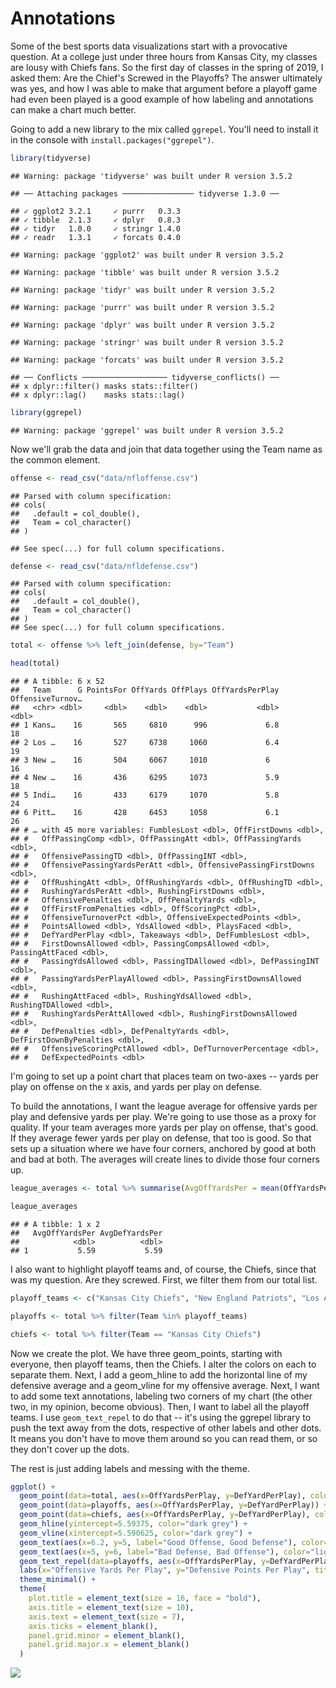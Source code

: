 # Annotations

Some of the best sports data visualizations start with a provocative question. At a college just under three hours from Kansas City, my classes are lousy with Chiefs fans. So the first day of classes in the spring of 2019, I asked them: Are the Chief's Screwed in the Playoffs? The answer ultimately was yes, and how I was able to make that argument before a playoff game had even been played is a good example of how labeling and annotations can make a chart much better. 

Going to add a new library to the mix called `ggrepel`. You'll need to install it in the console with `install.packages("ggrepel")`. 


```r
library(tidyverse)
```

```
## Warning: package 'tidyverse' was built under R version 3.5.2
```

```
## ── Attaching packages ──────────────── tidyverse 1.3.0 ──
```

```
## ✓ ggplot2 3.2.1     ✓ purrr   0.3.3
## ✓ tibble  2.1.3     ✓ dplyr   0.8.3
## ✓ tidyr   1.0.0     ✓ stringr 1.4.0
## ✓ readr   1.3.1     ✓ forcats 0.4.0
```

```
## Warning: package 'ggplot2' was built under R version 3.5.2
```

```
## Warning: package 'tibble' was built under R version 3.5.2
```

```
## Warning: package 'tidyr' was built under R version 3.5.2
```

```
## Warning: package 'purrr' was built under R version 3.5.2
```

```
## Warning: package 'dplyr' was built under R version 3.5.2
```

```
## Warning: package 'stringr' was built under R version 3.5.2
```

```
## Warning: package 'forcats' was built under R version 3.5.2
```

```
## ── Conflicts ─────────────────── tidyverse_conflicts() ──
## x dplyr::filter() masks stats::filter()
## x dplyr::lag()    masks stats::lag()
```

```r
library(ggrepel)
```

```
## Warning: package 'ggrepel' was built under R version 3.5.2
```

Now we'll grab the data and join that data together using the Team name as the common element.


```r
offense <- read_csv("data/nfloffense.csv")
```

```
## Parsed with column specification:
## cols(
##   .default = col_double(),
##   Team = col_character()
## )
```

```
## See spec(...) for full column specifications.
```

```r
defense <- read_csv("data/nfldefense.csv")
```

```
## Parsed with column specification:
## cols(
##   .default = col_double(),
##   Team = col_character()
## )
## See spec(...) for full column specifications.
```

```r
total <- offense %>% left_join(defense, by="Team")

head(total)
```

```
## # A tibble: 6 x 52
##   Team      G PointsFor OffYards OffPlays OffYardsPerPlay OffensiveTurnov…
##   <chr> <dbl>     <dbl>    <dbl>    <dbl>           <dbl>            <dbl>
## 1 Kans…    16       565     6810      996             6.8               18
## 2 Los …    16       527     6738     1060             6.4               19
## 3 New …    16       504     6067     1010             6                 16
## 4 New …    16       436     6295     1073             5.9               18
## 5 Indi…    16       433     6179     1070             5.8               24
## 6 Pitt…    16       428     6453     1058             6.1               26
## # … with 45 more variables: FumblesLost <dbl>, OffFirstDowns <dbl>,
## #   OffPassingComp <dbl>, OffPassingAtt <dbl>, OffPassingYards <dbl>,
## #   OffensivePassingTD <dbl>, OffPassingINT <dbl>,
## #   OffensivePassingYardsPerAtt <dbl>, OffensivePassingFirstDowns <dbl>,
## #   OffRushingAtt <dbl>, OffRushingYards <dbl>, OffRushingTD <dbl>,
## #   RushingYardsPerAtt <dbl>, RushingFirstDowns <dbl>,
## #   OffensivePenalties <dbl>, OffPenaltyYards <dbl>,
## #   OffFirstFromPenalties <dbl>, OffScoringPct <dbl>,
## #   OffensiveTurnoverPct <dbl>, OffensiveExpectedPoints <dbl>,
## #   PointsAllowed <dbl>, YdsAllowed <dbl>, PlaysFaced <dbl>,
## #   DefYardPerPlay <dbl>, Takeaways <dbl>, DefFumblesLost <dbl>,
## #   FirstDownsAllowed <dbl>, PassingCompsAllowed <dbl>, PassingAttFaced <dbl>,
## #   PassingYdsAllowed <dbl>, PassingTDAllowed <dbl>, DefPassingINT <dbl>,
## #   PassingYardsPerPlayAllowed <dbl>, PassingFirstDownsAllowed <dbl>,
## #   RushingAttFaced <dbl>, RushingYdsAllowed <dbl>, RushingTDAllowed <dbl>,
## #   RushingYardsPerAttAllowed <dbl>, RushingFirstDownsAllowed <dbl>,
## #   DefPenalties <dbl>, DefPenaltyYards <dbl>, DefFirstDownByPenalties <dbl>,
## #   OffensiveScoringPctAllowed <dbl>, DefTurnoverPercentage <dbl>,
## #   DefExpectedPoints <dbl>
```

I'm going to set up a point chart that places team on two-axes -- yards per play on offense on the x axis, and yards per play on defense. 

To build the annotations, I want the league average for offensive yards per play and defensive yards per play. We're going to use those as a proxy for quality. If your team averages more yards per play on offense, that's good. If they average fewer yards per play on defense, that too is good. So that sets up a situation where we have four corners, anchored by good at both and bad at both. The averages will create lines to divide those four corners up. 


```r
league_averages <- total %>% summarise(AvgOffYardsPer = mean(OffYardsPerPlay), AvgDefYardsPer = mean(DefYardPerPlay))

league_averages
```

```
## # A tibble: 1 x 2
##   AvgOffYardsPer AvgDefYardsPer
##            <dbl>          <dbl>
## 1           5.59           5.59
```

I also want to highlight playoff teams and, of course, the Chiefs, since that was my question. Are they screwed. First, we filter them from our total list.


```r
playoff_teams <- c("Kansas City Chiefs", "New England Patriots", "Los Angeles Chargers", "Indianapolis Colts", "New Orleans Saints", "Los Angeles Rams", "Chicago Bears", "Dallas Cowboys", "Philadelphia Eagles")

playoffs <- total %>% filter(Team %in% playoff_teams)

chiefs <- total %>% filter(Team == "Kansas City Chiefs")
```

Now we create the plot. We have three geom_points, starting with everyone, then playoff teams, then the Chiefs. I alter the colors on each to separate them. Next, I add a geom_hline to add the horizontal line of my defensive average and a geom_vline for my offensive average. Next, I want to add some text annotations, labeling two corners of my chart (the other two, in my opinion, become obvious). Then, I want to label all the playoff teams. I use `geom_text_repel` to do that -- it's using the ggrepel library to push the text away from the dots, respective of other labels and other dots. It means you don't have to move them around so you can read them, or so they don't cover up the dots. 

The rest is just adding labels and messing with the theme. 


```r
ggplot() + 
  geom_point(data=total, aes(x=OffYardsPerPlay, y=DefYardPerPlay), color="light grey") +
  geom_point(data=playoffs, aes(x=OffYardsPerPlay, y=DefYardPerPlay)) +
  geom_point(data=chiefs, aes(x=OffYardsPerPlay, y=DefYardPerPlay), color="red") +
  geom_hline(yintercept=5.59375, color="dark grey") + 
  geom_vline(xintercept=5.590625, color="dark grey") + 
  geom_text(aes(x=6.2, y=5, label="Good Offense, Good Defense"), color="light blue") +
  geom_text(aes(x=5, y=6, label="Bad Defense, Bad Offense"), color="light blue") +
  geom_text_repel(data=playoffs, aes(x=OffYardsPerPlay, y=DefYardPerPlay, label=Team)) +
  labs(x="Offensive Yards Per Play", y="Defensive Points Per Play", title="Are the Chiefs screwed in the playoffs?", subtitle="Their offense is great. Their defense? Not so much", caption="Source: Sports-Reference.com | By Matt Waite") +
  theme_minimal() + 
  theme(
    plot.title = element_text(size = 16, face = "bold"),
    axis.title = element_text(size = 10),
    axis.text = element_text(size = 7),
    axis.ticks = element_blank(),
    panel.grid.minor = element_blank(),
    panel.grid.major.x = element_blank()
  )
```

![](26-annotations_files/figure-epub3/unnamed-chunk-5-1.png)<!-- -->
